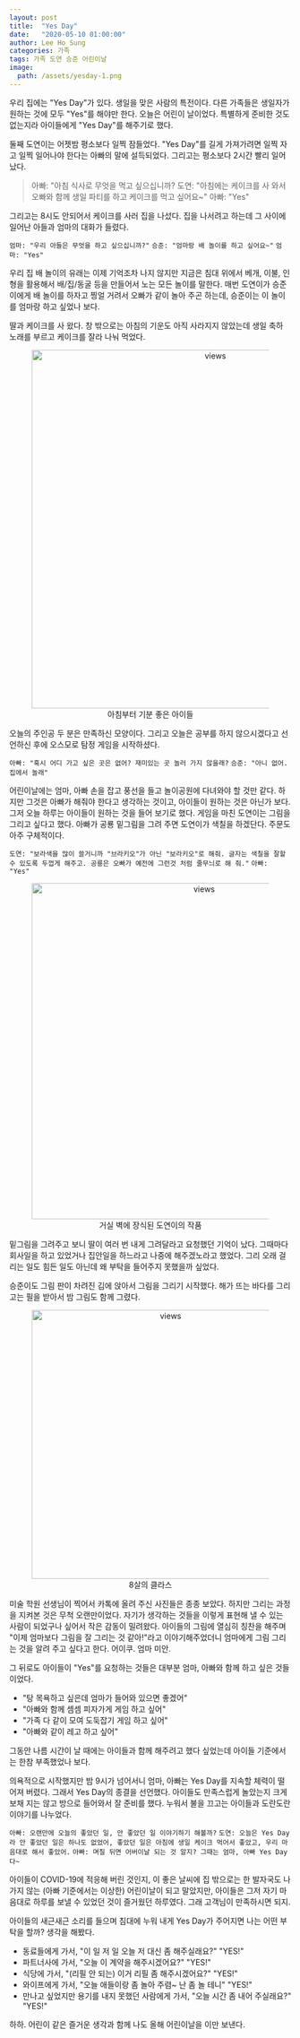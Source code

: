 ```yaml
---
layout: post
title:  "Yes Day"
date:   "2020-05-10 01:00:00"
author: Lee Ho Sung
categories: 가족
tags: 가족 도연 승준 어린이날
image:
  path: /assets/yesday-1.png
---
```


우리 집에는 "Yes Day"가 있다. 생일을 맞은 사람의 특전이다. 다른 가족들은 생일자가 원하는 것에 모두 "Yes"를 해야만 한다. 오늘은 어린이 날이었다. 특별하게 준비한 것도 없는지라 아이들에게 "Yes Day"를 해주기로 했다. 

둘째 도연이는 어젯밤 평소보다 일찍 잠들었다. "Yes Day"를 길게 가져가려면 일찍 자고 일찍 일어나야 한다는 아빠의 말에 설득되었다. 그리고는 평소보다 2시간 빨리 일어났다.

> 아빠: "아침 식사로 무엇을 먹고 싶으십니까?
> 도연: "아침에는 케이크를 사 와서 오빠와 함께 생일 파티를 하고 케이크를 먹고 싶어요~"
> 아빠: "Yes"

그리고는 8시도 안되어서 케이크를 사러 집을 나섰다. 집을 나서려고 하는데 그 사이에 일어난 아들과 엄마의 대화가 들렸다. 

`엄마: "우리 아들은 무엇을 하고 싶으십니까?"`
`승준: "엄마랑 배 놀이를 하고 싶어요~"`
`엄마: "Yes"`

우리 집 배 놀이의 유래는 이제 기억조차 나지 않지만 지금은 침대 위에서 베개, 이불, 인형을 활용해서 배/집/동굴 등을 만들어서 노는 모든 놀이를 말한다. 매번 도연이가 승준이에게 배 놀이를 하자고 찡얼 거려서 오빠가 같이 놀아 주곤 하는데, 승준이는 이 놀이를 엄마랑 하고 싶었나 보다. 

딸과 케이크를 사 왔다. 창 밖으로는 아침의 기운도 아직 사라지지 않았는데 생일 축하 노래를 부르고 케이크를 잘라 나눠 먹었다.

<center>
        <figure>
                <img src="http://blog.novice.io/assets/yesday-1.png" width="640" alt="views">
                <figcaption>아침부터 기분 좋은 아이들</figcaption>
        </figure>
</center>

오늘의 주인공 두 분은 만족하신 모양이다. 그리고 오늘은 공부를 하지 않으시겠다고 선언하신 후에 오스모로 탐정 게임을 시작하셨다.

`아빠: "혹시 어디 가고 싶은 곳은 없어? 재미있는 곳 놀러 가지 않을래?`
`승준: "아니 없어. 집에서 놀래"`

어린이날에는 엄마, 아빠 손을 잡고 풍선을 들고 놀이공원에 다녀와야 할 것만 같다. 하지만 그것은 아빠가 해줘야 한다고 생각하는 것이고, 아이들이 원하는 것은 아닌가 보다. 그저 오늘 하루는 아이들이 원하는 것을 들어 보기로 했다. 게임을 마친 도연이는 그림을 그리고 싶다고 했다. 아빠가 공룡 밑그림을 그려 주면 도연이가 색칠을 하겠단다. 주문도 아주 구체적이다. 

`도연: "보라색을 많이 쓸거니까 "브라키오"가 아닌 "보라키오"로 해줘. 글자는 색칠을 잘할 수 있도록 두껍게 해주고. 공룡은 오빠가 예전에 그런것 처럼 줄무늬로 해 줘."`
`아빠:  "Yes"`

<center>
        <figure>
                <img src="http://blog.novice.io/assets/yesday-3.png" width="600" alt="views">
                <figcaption>거실 벽에 장식된 도연이의 작품</figcaption>
        </figure>
</center>

밑그림을 그려주고 보니 딸이 여러 번 내게 그려달라고 요청했던 기억이 났다. 그때마다 회사일을 하고 있었거나 집안일을 하느라고 나중에 해주겠노라고 했었다. 그리 오래 걸리는 일도 힘든 일도 아닌데 왜 부탁을 들어주지 못했을까 싶었다. 

승준이도 그림 판이 차려진 김에 앉아서 그림을 그리기 시작했다. 해가 뜨는 바다를 그리고는 필을 받아서 밤 그림도 함께 그렸다.

<center>
        <figure>
                <img src="http://blog.novice.io/assets/yesday-4.png" width="480" alt="views">
                <figcaption>8살의 클라스</figcaption>
        </figure>
</center>

미술 학원 선생님이 찍어서 카톡에 올려 주신 사진들은 종종 보았다. 하지만 그리는 과정을 지켜본 것은 무척 오랜만이었다. 자기가 생각하는 것들을 이렇게 표현해 낼 수 있는 사람이 되었구나 싶어서 작은 감동이 밀려왔다. 아이들의 그림에 열심히 칭찬을 해주며 "이제 엄마보다 그림을 잘 그리는 것 같아!"라고 이야기해주었더니 엄마에게 그림 그리는 것을 알려 주고 싶다고 한다. 어이쿠. 엄마 미안. 

그 뒤로도 아이들이 "Yes"를 요청하는 것들은 대부분 엄마, 아빠와 함께 하고 싶은 것들이었다.

- "탕 목욕하고 싶은데 엄마가 들어와 있으면 좋겠어"
- "아빠와 함께 셈셈 피자가게 게임 하고 싶어"
- "가족 다 같이 모여 도둑잡기 게임 하고 싶어"
- "아빠와 같이 레고 하고 싶어"

그동안 나름 시간이 날 때에는 아이들과 함께 해주려고 했다 싶었는데 아이들 기준에서는 한참 부족했었나 보다.

의욕적으로 시작했지만 밤 9시가 넘어서니 엄마, 아빠는 Yes Day를 지속할 체력이 떨어져 버렸다. 그래서 Yes Day의 종결을 선언했다. 아이들도 만족스럽게 놀았는지 크게 보채 지는 않고 방으로 들어와서 잘 준비를 했다.  누워서 불을 끄고는 아이들과 도란도란 이야기를 나누었다.

`아빠: 오랜만에 오늘의 좋았던 일, 안 좋았던 일 이야기하기 해볼까?`
`도연: 오늘은 Yes Day라 안 좋았던 일은 하나도 없었어, 좋았던 일은 아침에 생일 케이크 먹어서 좋았고, 우리 마음대로 해서 좋았어.`
`아빠: 며칠 뒤면 어버이날 되는 것 알지? 그때는 엄마, 아빠 Yes Day다~`

아이들이 COVID-19에 적응해 버린 것인지, 이 좋은 날씨에 집 밖으로는 한 발자국도 나가지 않는 (아빠 기준에서는 이상한) 어린이날이 되고 말았지만, 아이들은 그저 자기 마음대로 하루를 보낼 수 있었던 것이 즐거웠던 하루였다. 그래 고객님이 만족하시면 되지.

아이들의 새근새근 소리를 들으며 침대에 누워 내게 Yes Day가 주어지면 나는 어떤 부탁을 할까? 생각을 해봤다.  

- 동료들에게 가서, "이 일 저 일 오늘 저 대신 좀 해주실래요?" "YES!"
- 파트너사에 가서,  "오늘 이 계약을 해주시겠어요?" "YES!"
- 식당에 가서, "(리필 안 되는) 이거 리필 좀 해주시겠어요?" "YES!"
- 와이프에게 가서, "오늘 애들이랑 좀 놀아 주렴~ 난 좀 놀 테니" "YES!"
- 만나고 싶었지만 용기를 내지 못했던 사람에게 가서, "오늘 시간 좀 내어 주실래요?" "YES!"

하하. 어린이 같은 즐거운 생각과 함께 나도 올해 어린이날을 이만 보낸다.